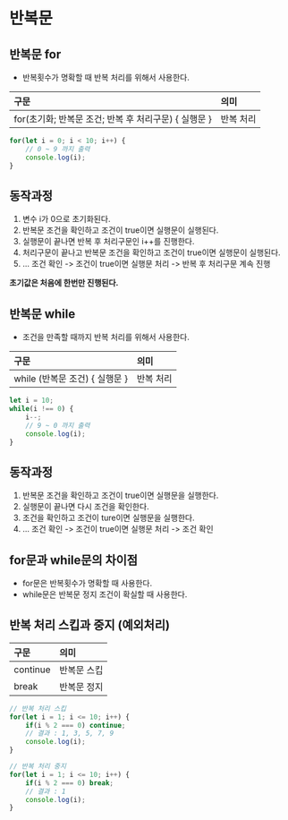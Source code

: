 # 반복문

## 반복문 for

- 반복횟수가 명확할 때 반복 처리를 위해서 사용한다.

| 구문 | 의미 |
| :--- | :--- |
| for(초기화; 반복문 조건; 반복 후 처리구문) { 실행문 } | 반복 처리 |

```javascript
for(let i = 0; i < 10; i++) {
    // 0 ~ 9 까지 출력
    console.log(i);
}
```

## 동작과정

1. 변수 i가 0으로 초기화된다.
2. 반복문 조건을 확인하고 조건이 true이면 실행문이 실행된다.
3. 실행문이 끝나면 반복 후 처리구문인 i++를 진행한다.
4. 처리구문이 끝나고 반복문 조건을 확인하고 조건이 true이면 실행문이 실행된다.
5. ... 조건 확인 -> 조건이 true이면 실행문 처리 -> 반복 후 처리구문 계속 진행

**초기값은 처음에 한번만 진행된다.**

## 반복문 while

- 조건을 만족할 때까지 반복 처리를 위해서 사용한다.

| 구문 | 의미 |
| :--- | :--- |
| while (반복문 조건) { 실행문 } | 반복 처리 |

```javascript
let i = 10;
while(i !== 0) {
    i--;
    // 9 ~ 0 까지 출력
    console.log(i);
}
```

## 동작과정

1. 반복문 조건을 확인하고 조건이 true이면 실행문을 실행한다.
2. 실행문이 끝나면 다시 조건을 확인한다.
3. 조건을 확인하고 조건이 ture이면 실행문을 실행한다.
4. ... 조건 확인 -> 조건이 true이면 실행문 처리 -> 조건 확인

## for문과 while문의 차이점

- for문은 반복횟수가 명확할 때 사용한다.
- while문은 반복문 정지 조건이 확실할 때 사용한다.

## 반복 처리 스킵과 중지 (예외처리)

| 구문 | 의미 |
| :--- | :--- |
| continue | 반복문 스킵 |
| break | 반복문 정지 |

```javascript
// 반복 처리 스킵
for(let i = 1; i <= 10; i++) {
    if(i % 2 === 0) continue;
    // 결과 : 1, 3, 5, 7, 9
    console.log(i);
}
```

```javascript
// 반복 처리 중지
for(let i = 1; i <= 10; i++) {
    if(i % 2 === 0) break;
    // 결과 : 1
    console.log(i);
}
```